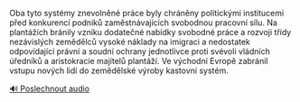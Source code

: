 
Oba tyto systémy znevolněné práce byly chráněny politickými institucemi před konkurencí podniků zaměstnávajících svobodnou pracovní sílu. Na plantážích bránily vzniku dodatečné nabídky svobodné práce a rozvoji třídy nezávislých zemědělců vysoké náklady na imigraci a nedostatek odpovídající právní a soudní ochrany jednotlivce proti svévoli vládních úředníků a aristokracie majitelů plantáží. Ve východní Evropě zabránil vstupu nových lidí do zemědělské výroby kastovní systém.

[🔊 Poslechnout audio](/data/7-paragraphs/audio/chapter_115/para_003-Oba-tyto-systmy-znevolnn-prce-byly-chrnny-po.mp3)
